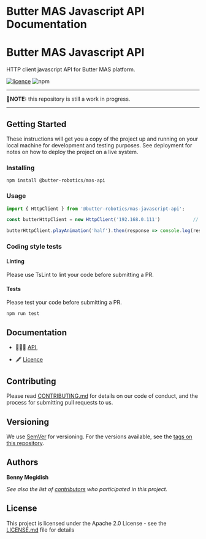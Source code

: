 
# Butter MAS Javascript API Documentation

# Butter MAS Javascript API
HTTP client javascript API for Butter MAS platform.

[![licence](https://img.shields.io/github/license/butter-robotics/Butter.MAS.JavascriptAPI.svg)](https://github.com/butter-robotics/Butter.MAS.JavascriptAPI/blob/master/LICENSE)
![npm](https://img.shields.io/npm/v/@butter-robotics/mas-api)

___
🚧**NOTE:** this repository is still a work in progress.
___

## Getting Started

These instructions will get you a copy of the project up and running on your local machine for development and testing purposes. See deployment for notes on how to deploy the project on a live system.

### Installing

```
npm install @butter-robotics/mas-api
```

### Usage

```typescript
import { HttpClient } from '@butter-robotics/mas-javascript-api';

const butterHttpClient = new HttpClient('192.168.0.111')            // use you robot ip here

butterHttpClient.playAnimation('half').then(response => console.log(response.data));
```

### Coding style tests

#### Linting

Please use TsLint to lint your code before submitting a PR.

#### Tests

Please test your code before submitting a PR.
```
npm run test
```

## Documentation
- 👨🏼‍💻 [API](https://butter-robotics.github.io/Butter.MAS.JavascriptAPI/),
<!-- (https://github.com/butter-robotics/Butter.MAS.JavascriptAPI/blob/master/docs/API.md), -->
- 🖋  [Licence](https://github.com/butter-robotics/Butter.MAS.JavascriptAPI/blob/master/LICENSE)
<!-- - 👩🏼‍🏫 [Examples](https://github.com/butter-robotics/Butter.MAS.JavascriptAPI/blob/master/docs/examples),   -->

## Contributing

Please read [CONTRIBUTING.md](https://github.com/butter-robotics/Butter.MAS.JavascriptAPI/blob/master/CONTRIBUTING.md) for details on our code of conduct, and the process for submitting pull requests to us.

## Versioning

We use [SemVer](http://semver.org/) for versioning. For the versions available, see the [tags on this repository](https://github.com/butter-robotics/Butter.MAS.JavascriptAPI/tags). 

## Authors

**Benny Megidish**

_See also the list of [contributors](https://github.com/butter-robotics/Butter.MAS.JavascriptAPI/contributors) who participated in this project._

## License

This project is licensed under the Apache 2.0 License - see the [LICENSE.md](https://github.com/butter-robotics/Butter.MAS.JavascriptAPI/blob/master/LICENSE) file for details
